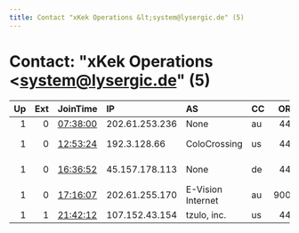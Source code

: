 ```yaml
---
title: Contact "xKek Operations &lt;system@lysergic.de" (5)
---
```


# Contact: "xKek Operations &lt;system@lysergic.de" (5)

|   Up |   Ext | JoinTime                                                                                            | IP             | AS                | CC   |   ORp |   Dirp | OS    | Version    | Nickname   |   eFamMembers |
|-----:|------:|:----------------------------------------------------------------------------------------------------|:---------------|:------------------|:-----|------:|-------:|:------|:-----------|:-----------|--------------:|
|    1 |     0 | [07:38:00](https://metrics.torproject.org/rs.html#details/519137667154E62261381ED5B912898E7DBDC60C) | 202.61.253.236 | None              | au   |   443 |      0 | Linux | 0.4.5.8    | cynthia    |             6 |
|    1 |     0 | [12:53:24](https://metrics.torproject.org/rs.html#details/C1768D9F00A12189BAAC9B61C5B9854392271CAF) | 192.3.128.66   | ColoCrossing      | us   |   443 |      0 | Linux | 0.4.6.4-rc | makemake   |             6 |
|    1 |     0 | [16:36:52](https://metrics.torproject.org/rs.html#details/BA45EB745D44E7FEA375AFF45A4C82C51E4C2B71) | 45.157.178.113 | None              | de   |   443 |      0 | Linux | 0.4.6.4-rc | centauri   |             6 |
|    1 |     0 | [17:16:07](https://metrics.torproject.org/rs.html#details/424F9C80A25843A2E60EDACCD3092D31D300FD74) | 202.61.255.170 | E-Vision Internet | au   |  9001 |      0 | Linux | 0.4.5.8    | thetrip    |             6 |
|    1 |     1 | [21:42:12](https://metrics.torproject.org/rs.html#details/F62B74728AC72A495C986255199D9AF19CCA5B51) | 107.152.43.154 | tzulo, inc.       | us   |   443 |     80 | BSD   | 0.4.5.7    | peanuts    |             6 |
